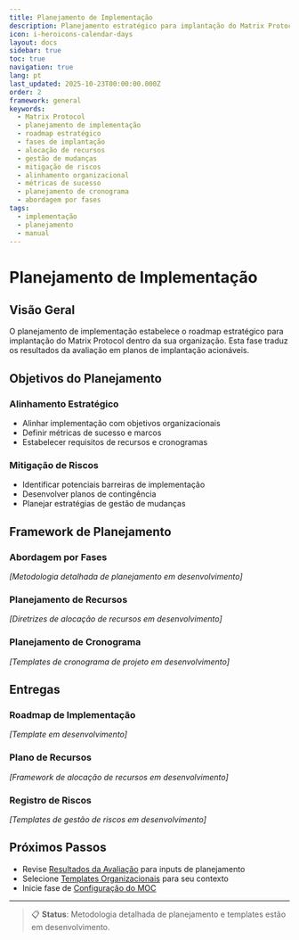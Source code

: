 ```yaml
---
title: Planejamento de Implementação
description: Planejamento estratégico para implantação do Matrix Protocol
icon: i-heroicons-calendar-days
layout: docs
sidebar: true
toc: true
navigation: true
lang: pt
last_updated: 2025-10-23T00:00:00.000Z
order: 2
framework: general
keywords:
  - Matrix Protocol
  - planejamento de implementação
  - roadmap estratégico
  - fases de implantação
  - alocação de recursos
  - gestão de mudanças
  - mitigação de riscos
  - alinhamento organizacional
  - métricas de sucesso
  - planejamento de cronograma
  - abordagem por fases
tags:
  - implementação
  - planejamento
  - manual
---
```


# Planejamento de Implementação

## Visão Geral

O planejamento de implementação estabelece o roadmap estratégico para implantação do Matrix Protocol dentro da sua organização. Esta fase traduz os resultados da avaliação em planos de implantação acionáveis.

## Objetivos do Planejamento

### Alinhamento Estratégico
- Alinhar implementação com objetivos organizacionais
- Definir métricas de sucesso e marcos
- Estabelecer requisitos de recursos e cronogramas

### Mitigação de Riscos
- Identificar potenciais barreiras de implementação
- Desenvolver planos de contingência
- Planejar estratégias de gestão de mudanças

## Framework de Planejamento

### Abordagem por Fases
*[Metodologia detalhada de planejamento em desenvolvimento]*

### Planejamento de Recursos
*[Diretrizes de alocação de recursos em desenvolvimento]*

### Planejamento de Cronograma
*[Templates de cronograma de projeto em desenvolvimento]*

## Entregas

### Roadmap de Implementação
*[Template em desenvolvimento]*

### Plano de Recursos
*[Framework de alocação de recursos em desenvolvimento]*

### Registro de Riscos
*[Templates de gestão de riscos em desenvolvimento]*

## Próximos Passos

- Revise [Resultados da Avaliação](./assessment/) para inputs de planejamento
- Selecione [Templates Organizacionais](./templates/) para seu contexto
- Inicie fase de [Configuração do MOC](./moc-setup/)

---

> 📋 **Status**: Metodologia detalhada de planejamento e templates estão em desenvolvimento.